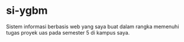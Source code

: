 # si-ygbm
Sistem informasi berbasis web yang saya buat dalam rangka memenuhi tugas proyek uas pada semester 5 di kampus saya.
